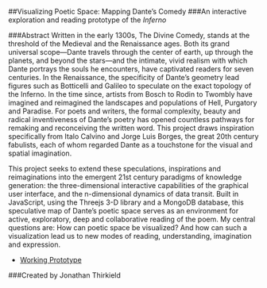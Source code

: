 ##Visualizing Poetic Space: Mapping Dante’s Comedy
###An interactive exploration and reading prototype of the <i>Inferno</i>

###Abstract
Written in the early 1300s, The Divine Comedy, stands at the threshold of the Medieval and the Renaissance ages. Both its grand universal scope—Dante travels through the center of earth, up through the planets, and beyond the stars—and the intimate, vivid realism with which Dante portrays the souls he encounters, have captivated readers for seven centuries. In the Renaissance, the specificity of Dante’s geometry lead figures such as Botticelli and Galileo to speculate on the exact topology of the Inferno. In the time since, artists from Bosch to Rodin to Twombly have imagined and reimagined the landscapes and populations of Hell, Purgatory and Paradise. For poets and writers, the formal complexity, beauty and radical inventiveness of Dante’s poetry has opened countless pathways for remaking and reconceiving the written word. This project draws inspiration specifically from Italo Calvino and Jorge Luis Borges, the great 20th century fabulists, each of whom regarded Dante as a touchstone for the visual and spatial imagination.

This project seeks to extend these speculations, inspirations and reimaginations into the emergent 21st century paradigms of knowledge generation: the three-dimensional interactive capabilities of the graphical user interface, and the n-dimensional dynamics of data transit. Built in JavaScript, using the Threejs 3-D library and a MongoDB database, this speculative map of Dante’s poetic space serves as an environment for active, exploratory, deep and collaborative reading of the poem. My central questions are: How can poetic space be visualized? And how can such a visualization lead us to new modes of reading, understanding, imagination and expression.

*   [Working Prototype](http://www.floatingmedia.com/dante)


###Created by Jonathan Thirkield
